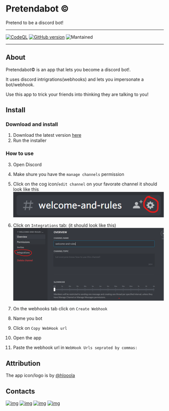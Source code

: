 # Pretendabot ©

Pretend to be a discord bot!

---
[![CodeQL](https://github.com/Advik-B/Pretendabot/actions/workflows/codeql-analysis.yml/badge.svg?branch=Master)](https://github.com/Advik-B/Pretendabot/actions/workflows/codeql-analysis.yml)
[![GitHub version](https://badge.fury.io/gh/Advik-B%2FPretendabot.svg)](https://badge.fury.io/gh/Advik-B%2FPretendabot)
![Mantained](https://img.shields.io/badge/Maintained%3F-yes-sucess.svg)

---

## About

Pretendabot© is an app that lets you become a discord bot!.

It uses discord intrigrations(webhooks) and lets you impersonate a bot/webhook.

Use this app to trick your friends into thinking they are talking to you!

## Install

### Download and install

1. Download the latest version [here](https://github.com/Advik-B/Pretendabot/releases)
2. Run the installer

### How to use

3. Open Discord
4. Make shure you have the `manage channels` permission
5. Click on the cog icon/`edit channel` on your favorate channel it should look like this
![img](image/README/1636566486910.png)

6. Click on `Integrations` tab: (it should look like this)
![img](image/README/1636566691454.png)
7. On the webhooks tab click on `Create Webhook`
6. Name you bot
8. Click on `Copy WebHook url`
9. Open the app
10. Paste the webhook url in `WebHook Urls seprated by commas:`

## Attribution
The app icon/logo is by [@hlooola](https://www.cleanpng.com/users/@hlooola.html)

## Contacts

[![img](https://img.shields.io/badge/Slack-4A154B?style=for-the-badge&logo=slack&logoColor=white)](https://join.slack.com/t/newworkspace-v9m9347/shared_invite/zt-yh9sx01i-Te53Gy6nmYDuyBkp4Icu3Q)
[![img](https://img.shields.io/badge/ProtonMail-8B89CC?style=for-the-badge&logo=protonmail&logoColor=white)](mailto:advik.b@pm.com)
[![img](https://img.shields.io/badge/Gmail-D14836?style=for-the-badge&logo=gmail&logoColor=white)](mailto:advik.b@gmail.com)
[![img](https://img.shields.io/badge/Discord-7289DA?style=for-the-badge&logo=discord&logoColor=white)](https://discord.gg/MeRbqM8RTz)
